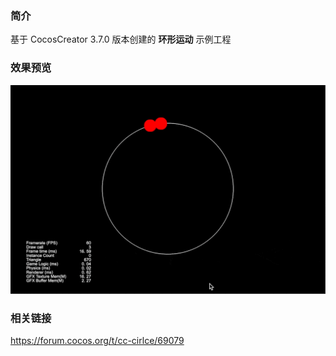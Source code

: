 ### 简介
基于 CocosCreator 3.7.0 版本创建的 **环形运动** 示例工程

### 效果预览
![image](../../../gif/202203/2022030503.gif)

### 相关链接
https://forum.cocos.org/t/cc-cirlce/69079